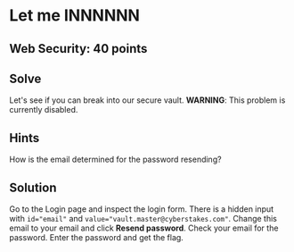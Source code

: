 # Let me INNNNNN

## Web Security: 40 points

## Solve

Let's see if you can break into our secure vault. **WARNING**: This problem is currently disabled.

## Hints

How is the email determined for the password resending?

## Solution
Go to the Login page and inspect the login form. There is a hidden input with `id="email"` and `value="vault.master@cyberstakes.com"`. Change this email to your email and click **Resend password**. Check your email for the password. Enter the password and get the flag.